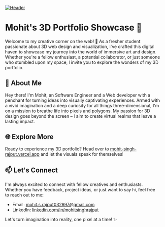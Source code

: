 [![Header](https://img.shields.io/badge/Portfolio-Mohit's%203D%20Showcase-brightgreen?style=for-the-badge)](https://mohit-singh-rajput.vercel.app/)

# Mohit's 3D Portfolio Showcase 🌟

Welcome to my creative corner on the web! 🚀 As a fresher student passionate about 3D web design and visualization, I've crafted this digital haven to showcase my journey into the world of immersive art and design. Whether you're a fellow enthusiast, a potential collaborator, or just someone who stumbled upon my space, I invite you to explore the wonders of my 3D portfolio.

## 🎨 About Me

Hey there! I'm Mohit, an Software Engineer and a Web developer with a penchant for turning ideas into visually captivating experiences. Armed with a vivid imagination and a deep curiosity for all things three-dimensional, I'm on a mission to breathe life into pixels and polygons. My passion for 3D design goes beyond the screen – I aim to create virtual realms that leave a lasting impact.

## 🌐 Explore More

Ready to experience my 3D portfolio? Head over to [mohit-singh-rajput.vercel.app](https://mohit-singh-rajput.vercel.app/) and let the visuals speak for themselves!

## 📫 Let's Connect

I'm always excited to connect with fellow creatives and enthusiasts. Whether you have feedback, project ideas, or just want to say hi, feel free to reach out to me:

- Email: mohit.s.rajput032997@gmail.com
- LinkedIn: [linkedin.com/in/mohitsinghrajput](https://www.linkedin.com/in/mohitsinghrajput)

Let's turn imagination into reality, one pixel at a time! ✨
